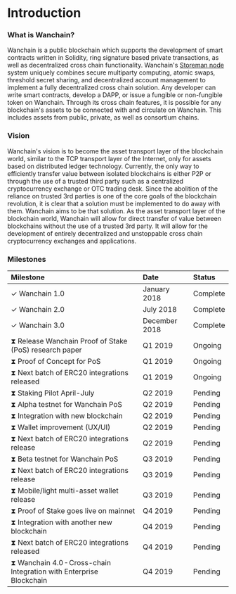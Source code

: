 # Introduction  

### What is Wanchain?
Wanchain is a public blockchain which supports the development of smart contracts written in Solidity, ring signature based private transactions, as well as decentralized cross chain functionality. Wanchain's [Storeman node](technology/storeman.md) system uniquely combines  secure multiparty computing, atomic swaps, threshold secret sharing, and decentralized account management to implement a fully decentralized cross chain solution. Any developer can write smart contracts, develop a DAPP, or issue a fungible or non-fungible token on Wanchain. Through its cross chain features, it is possible for any blockchain's assets to be connected with and circulate on Wanchain. This includes assets from public, private, as well as consortium chains.

### Vision

Wanchain's vision is to become the asset transport layer of the blockchain world, similar to the TCP transport layer of the Internet, only for assets based on distributed ledger technology. Currently, the only way to efficiently transfer value between isolated blockchains is either P2P or through the use of a trusted third party such as a centralized cryptocurrency exchange or OTC trading desk. Since the abolition of the reliance on trusted 3rd parties is one of the core goals of the blockchain revolution, it is clear that a solution must be implemented to do away with them. Wanchain aims to be that solution. As the asset transport layer of the blockchain world, Wanchain will allow for direct transfer of value between blockchains without the use of a trusted 3rd party. It will allow for the development of entirely decentralized and unstoppable cross chain cryptocurrency exchanges and applications. 

### Milestones

| **Milestone**  |**Date**   |**Status** | 
|:---|:---|:---|
|✓ Wanchain 1.0 | January 2018 |  Complete |   
|✓ Wanchain 2.0 | July 2018  | Complete  |   
|✓ Wanchain 3.0 | December 2018  | Complete|   
|⧗ Release Wanchain Proof of Stake (PoS) research paper |Q1 2019|Ongoing|   
|⧗ Proof of Concept for PoS|Q1 2019|Ongoing|   
|⧗ Next batch of ERC20 integrations released|Q1 2019|Ongoing|   
|⧗ Staking Pilot April-July|Q2 2019|Pending|  
|⧗ Alpha testnet for Wanchain PoS|Q2 2019|Pending| 
|⧗ Integration with new blockchain|Q2 2019|Pending| 
|⧗ Wallet improvement (UX/UI)|Q2 2019|Pending| 
|⧗ Next batch of ERC20 integrations release|Q2 2019|Pending|
|⧗ Beta testnet for Wanchain PoS|Q3 2019|Pending|
|⧗ Next batch of ERC20 integrations release|Q3 2019|Pending|
|⧗ Mobile/light multi-asset wallet release|Q3 2019|Pending|
|⧗ Proof of Stake goes live on mainnet|Q4 2019|Pending|
|⧗ Integration with another new blockchain|Q4 2019|Pending|
|⧗ Next batch of ERC20 integrations released|Q4 2019|Pending|
|⧗ Wanchain 4.0 - Cross-chain Integration with Enterprise Blockchain|Q4 2019|Pending|

